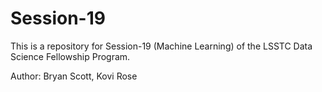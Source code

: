 # Session-19
This is a repository for Session-19 (Machine Learning) of the LSSTC Data Science Fellowship Program. 

Author: Bryan Scott, Kovi Rose
